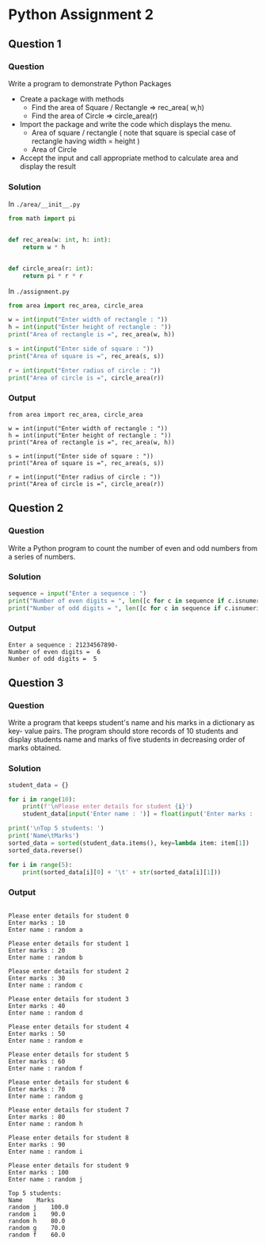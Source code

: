 # Python Assignment 2

## Question 1

### Question
Write a program to demonstrate Python Packages
- Create a package with methods
    - Find the area of Square / Rectangle => rec_area( w,h)
    - Find the area of Circle => circle_area(r)
- Import the package and write the code which displays the menu.
    - Area of square / rectangle ( note that square is special case of
rectangle having width = height )
    - Area of Circle
- Accept the input and call appropriate method to calculate area and display the
result

### Solution
In `./area/__init__.py`
```python
from math import pi


def rec_area(w: int, h: int):
    return w * h


def circle_area(r: int):
    return pi * r * r
```
In `./assignment.py`
```python
from area import rec_area, circle_area

w = int(input("Enter width of rectangle : "))
h = int(input("Enter height of rectangle : "))
print("Area of rectangle is =", rec_area(w, h))

s = int(input("Enter side of square : "))
print("Area of square is =", rec_area(s, s))

r = int(input("Enter radius of circle : "))
print("Area of circle is =", circle_area(r))
```

### Output
```
from area import rec_area, circle_area

w = int(input("Enter width of rectangle : "))
h = int(input("Enter height of rectangle : "))
print("Area of rectangle is =", rec_area(w, h))

s = int(input("Enter side of square : "))
print("Area of square is =", rec_area(s, s))

r = int(input("Enter radius of circle : "))
print("Area of circle is =", circle_area(r))
```

## Question 2

### Question
Write a Python program to count the number of even and odd numbers from a
series of numbers.

### Solution
```python
sequence = input("Enter a sequence : ")
print("Number of even digits = ", len([c for c in sequence if c.isnumeric() and int(c) % 2 == 0]))
print("Number of odd digits = ", len([c for c in sequence if c.isnumeric() and int(c) % 2 != 0]))
```

### Output
```
Enter a sequence : 21234567890-
Number of even digits =  6
Number of odd digits =  5
```

## Question 3

### Question
Write a program that keeps student's name and his marks in a dictionary as key-
value pairs. The program should store records of 10 students and display students
name and marks of five students in decreasing order of marks obtained.

### Solution
```python
student_data = {}

for i in range(10):
    print(f'\nPlease enter details for student {i}')
    student_data[input('Enter name : ')] = float(input('Enter marks : '))

print('\nTop 5 students: ')
print('Name\tMarks')
sorted_data = sorted(student_data.items(), key=lambda item: item[1])
sorted_data.reverse()

for i in range(5):
    print(sorted_data[i][0] + '\t' + str(sorted_data[i][1]))
```

### Output
```

Please enter details for student 0
Enter marks : 10
Enter name : random a

Please enter details for student 1
Enter marks : 20
Enter name : random b

Please enter details for student 2
Enter marks : 30
Enter name : random c

Please enter details for student 3
Enter marks : 40
Enter name : random d

Please enter details for student 4
Enter marks : 50
Enter name : random e

Please enter details for student 5
Enter marks : 60
Enter name : random f

Please enter details for student 6
Enter marks : 70
Enter name : random g

Please enter details for student 7
Enter marks : 80
Enter name : random h

Please enter details for student 8
Enter marks : 90
Enter name : random i

Please enter details for student 9
Enter marks : 100
Enter name : random j

Top 5 students: 
Name	Marks
random j	100.0
random i	90.0
random h	80.0
random g	70.0
random f	60.0
```